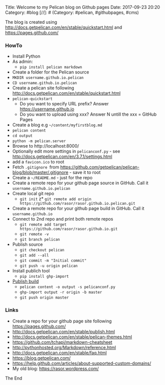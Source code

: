 Title: Welcome to my Pelican blog on Github pages
Date: 2017-09-23 20:20
Category: #blog
[//]: # (Category: #pelican, #githubpages, #cms)

The blog is created using <http://docs.getpelican.com/en/stable/quickstart.html> and <https://pages.github.com/>

### HowTo
* Install Python
* As admin:
    * `pip install pelican markdown`
* Create a folder for the Pelican source
* `MKDIR username.github.io.pelican`
* `CD username.github.io.pelican`
* Create a pelican site following <http://docs.getpelican.com/en/stable/quickstart.html>
* `pelican-quickstart`
    * Do you want to specify URL prefix? Answer https://username.github.io
    * Do you want to upload using xxx? Answer N untill the xxx = GitHub Pages
* Create a blog e.g `~/content/myfirstblog.md`
* `pelican content` 
* `cd output`
* `python -m pelican.server`
* Browse to  http://localhost:8000/
* Optionally edit more settings in `pelicanconf.py` - see <http://docs.getpelican.com/en/3.7.1/settings.html>
* add a `favicon.ico` to root
* Fetch `.gitignore `from <https://github.com/getpelican/pelican-blog/blob/master/.gitignore> - save it to root
* Create a `~/README.md` - just for the repo
* Create a remote repo for your github page source in GitHub. Call it `username.github.io.pelican`
* Create local git repo
    * `git init`
    z* `git remote add origin https://github.com/rasor/rasor.github.io.pelican.git`
* Create a remote repo for your github page build in GitHub. Call it `username.github.io`
* Connect to 2nd repo and print both remote repos
    * `git remote add target https://github.com/rasor/rasor.github.io.git`
    * `git remote -v`
    * `git branch pelican`
* Publish source
    * `git checkout pelican`
    * `git add --all`
    * `git commit -m "Initial commit"`
    * `git push -u origin pelican`
* Install publich tool
    * `pip install ghp-import`
* [Publish build](http://docs.getpelican.com/en/3.7.1/tips.html#publishing-to-github)
    * `pelican content -o output -s pelicanconf.py`
    * `ghp-import output -r origin -b master`
    * `git push origin master`

### Links
* Create a repo for your github page site following <https://pages.github.com/>
* <http://docs.getpelican.com/en/stable/publish.html>
* <http://docs.getpelican.com/en/stable/pelican-themes.html>
* <https://github.com/tchapi/markdown-cheatsheet>
* <http://pythonhosted.org/Markdown/reference.html>
* <http://docs.getpelican.com/en/stable/faq.html>
* <https://blog.getpelican.com/>
* <https://help.github.com/articles/about-supported-custom-domains/>
* My old blog: <https://rasor.wordpress.com/>

The End